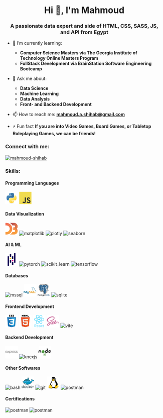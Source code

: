 <h1 align="center">Hi 👋, I'm Mahmoud</h1>
<h3 align="center">A passionate data expert and side of HTML, CSS, SASS, JS, and API from Egypt</h3>

- 🌱 I’m currently learning:
  - **Computer Science Masters via The Georgia Institute of Technology Online Masters Program**
  - **FullStack Development via BrainStation Software Engineering Bootcamp**

- 💬 Ask me about:
  - **Data Science**
  - **Machine Learning**
  - **Data Analysis**
  - **Front- and Backend Development**

- 📫 How to reach me: **mahmoud.a.shihab@gmail.com**

- ⚡ Fun fact **If you are into Video Games, Board Games, or Tabletop Roleplaying Games, we can be friends!**

<h3 align="left">Connect with me:</h3>
<p align="left">
<a href="https://linkedin.com/in/mahmoud-shihab" target="blank"><img align="center" src="https://raw.githubusercontent.com/rahuldkjain/github-profile-readme-generator/master/src/images/icons/Social/linked-in-alt.svg" alt="mahmoud-shihab" height="30" width="40" /></a>
</p>

<h3 align="left">Skills:</h3>
<h4>Programming Languages</h4>
<p align=""left>
    <a href="https://www.python.org" target="_blank" rel="noreferrer" style="text-decoration: none;">
        <img
            src="https://raw.githubusercontent.com/devicons/devicon/master/icons/python/python-original.svg"
            alt="python"
            width="40"
            height="40" />
    </a>
    <a
        href="https://developer.mozilla.org/en-US/docs/Web/JavaScript"
        target="_blank"
        rel="noreferrer" style="text-decoration: none;">
        <img
            src="https://raw.githubusercontent.com/devicons/devicon/master/icons/javascript/javascript-original.svg"
            alt="javascript"
            width="40"
            height="40" />
    </a>
</p>
<h4>Data Visualization</h4>
<p align=""left>
    <a href="https://d3js.org/" target="_blank" rel="noreferrer" style="text-decoration: none;">
        <img
            src="https://raw.githubusercontent.com/devicons/devicon/master/icons/d3js/d3js-original.svg"
            alt="d3js"
            width="40"
            height="40" />
    </a>
    <a href="https://matplotlib.org/" target="_blank" rel="noreferrer" style="text-decoration: none;">
        <img
            src="https://matplotlib.org/_static/images/documentation.svg"
            alt="matplotlib"
            width="40"
            height="40" />
    </a>
    <a href="https://plotly.com/python/" target="_blank" rel="noreferrer" style="text-decoration: none;">
        <img
            src="https://icon.icepanel.io/Technology/svg/Ploty.svg"
            alt="plotly"
            width="40"
            height="40" />
    </a>
    <a href="https://seaborn.pydata.org/" target="_blank" rel="noreferrer" style="text-decoration: none;">
        <img
            src="https://seaborn.pydata.org/_images/logo-mark-lightbg.svg"
            alt="seaborn"
            width="40"
            height="40" />
    </a>
</p>
<h4>AI & ML</h4>
<p align=""left>
    <a href="https://pandas.pydata.org/" target="_blank" rel="noreferrer" style="text-decoration: none;">
        <img
            src="https://raw.githubusercontent.com/devicons/devicon/2ae2a900d2f041da66e950e4d48052658d850630/icons/pandas/pandas-original.svg"
            alt="pandas"
            width="40"
            height="40" />
    </a>
    <a href="https://pytorch.org/" target="_blank" rel="noreferrer" style="text-decoration: none;">
        <img
            src="https://www.vectorlogo.zone/logos/pytorch/pytorch-icon.svg"
            alt="pytorch"
            width="40"
            height="40" />
    </a>
    <a href="https://scikit-learn.org/" target="_blank" rel="noreferrer" style="text-decoration: none;">
        <img
            src="https://upload.wikimedia.org/wikipedia/commons/0/05/Scikit_learn_logo_small.svg"
            alt="scikit_learn"
            width="40"
            height="40" />
    </a>
    <a href="https://www.tensorflow.org" target="_blank" rel="noreferrer" style="text-decoration: none;">
        <img
            src="https://www.vectorlogo.zone/logos/tensorflow/tensorflow-icon.svg"
            alt="tensorflow"
            width="40"
            height="40" />
    </a>
</p>
<h4>Databases</h4>
<p align=""left>
    <a
        href="https://www.microsoft.com/en-us/sql-server"
        target="_blank"
        rel="noreferrer" style="text-decoration: none;">
        <img
            src="https://www.svgrepo.com/show/303229/microsoft-sql-server-logo.svg"
            alt="mssql"
            width="40"
            height="40" />
    </a>
    <a href="https://www.mysql.com/" target="_blank" rel="noreferrer" style="text-decoration: none;">
        <img
            src="https://raw.githubusercontent.com/devicons/devicon/master/icons/mysql/mysql-original-wordmark.svg"
            alt="mysql"
            width="40"
            height="40" />
    </a>
    <a href="https://www.postgresql.org" target="_blank" rel="noreferrer" style="text-decoration: none;">
        <img
            src="https://raw.githubusercontent.com/devicons/devicon/master/icons/postgresql/postgresql-original-wordmark.svg"
            alt="postgresql"
            width="40"
            height="40" />
    </a>
    <a href="https://www.sqlite.org/" target="_blank" rel="noreferrer" style="text-decoration: none;">
        <img
            src="https://www.vectorlogo.zone/logos/sqlite/sqlite-icon.svg"
            alt="sqlite"
            width="40"
            height="40" />
    </a>
</p>
<h4>Frontend Development</h4>
<p align=""left>
    <a href="https://www.w3schools.com/css/" target="_blank" rel="noreferrer" style="text-decoration: none;">
        <img
            src="https://raw.githubusercontent.com/devicons/devicon/master/icons/css3/css3-original-wordmark.svg"
            alt="css3"
            width="40"
            height="40" />
    </a>
    <a href="https://www.w3.org/html/" target="_blank" rel="noreferrer" style="text-decoration: none;">
        <img
            src="https://raw.githubusercontent.com/devicons/devicon/master/icons/html5/html5-original-wordmark.svg"
            alt="html5"
            width="40"
            height="40" />
    </a>
    <a href="https://reactjs.org/" target="_blank" rel="noreferrer" style="text-decoration: none;">
        <img
            src="https://raw.githubusercontent.com/devicons/devicon/master/icons/react/react-original-wordmark.svg"
            alt="react"
            width="40"
            height="40" />
    </a>
    <a href="https://sass-lang.com" target="_blank" rel="noreferrer" style="text-decoration: none;">
        <img
            src="https://raw.githubusercontent.com/devicons/devicon/master/icons/sass/sass-original.svg"
            alt="sass"
            width="40"
            height="40" />
    </a>
    <a href="https://vitejs.dev/" target="_blank" rel="noreferrer" style="text-decoration: none;">
        <img
            src="https://vitejs.dev/logo.svg"
            alt="vite"
            width="40"
            height="40" />
    </a>
</p>
<h4>Backend Development</h4>
<p align=""left>
    <a href="https://expressjs.com" target="_blank" rel="noreferrer" style="text-decoration: none;">
        <img
            src="https://raw.githubusercontent.com/devicons/devicon/master/icons/express/express-original-wordmark.svg"
            alt="express"
            width="40"
            height="40" />
    </a>
    <a href="https://knexjs.org/" target="_blank" rel="noreferrer" style="text-decoration: none;">
        <img
            src="https://knexjs.org/knex-logo.png"
            alt="knexjs"
            width="40"
            height="40" />
    </a>
    <a href="https://nodejs.org" target="_blank" rel="noreferrer" style="text-decoration: none;">
        <img
            src="https://raw.githubusercontent.com/devicons/devicon/master/icons/nodejs/nodejs-original-wordmark.svg"
            alt="nodejs"
            width="40"
            height="40" />
    </a>
</p>
<h4>Other Softwares</h4>
<p align=""left>
    <a
        href="https://www.gnu.org/software/bash/"
        target="_blank"
        rel="noreferrer" style="text-decoration: none;">
        <img
            src="https://www.vectorlogo.zone/logos/gnu_bash/gnu_bash-icon.svg"
            alt="bash"
            width="40"
            height="40" />
    </a>
    <a href="https://www.docker.com/" target="_blank" rel="noreferrer" style="text-decoration: none;">
        <img
            src="https://raw.githubusercontent.com/devicons/devicon/master/icons/docker/docker-original-wordmark.svg"
            alt="docker"
            width="40"
            height="40" />
    </a>
    <a href="https://git-scm.com/" target="_blank" rel="noreferrer" style="text-decoration: none;">
        <img
            src="https://www.vectorlogo.zone/logos/git-scm/git-scm-icon.svg"
            alt="git"
            width="40"
            height="40" />
    </a>
    <a href="https://www.linux.org/" target="_blank" rel="noreferrer" style="text-decoration: none;">
        <img
            src="https://raw.githubusercontent.com/devicons/devicon/master/icons/linux/linux-original.svg"
            alt="linux"
            width="40"
            height="40" />
    </a>
    <a href="https://postman.com" target="_blank" rel="noreferrer" style="text-decoration: none;">
        <img
            src="https://www.vectorlogo.zone/logos/getpostman/getpostman-icon.svg"
            alt="postman"
            width="40"
            height="40" />
    </a>
  <h4>Certifications</h4>
    <a href="https://www.credly.com/badges/162ccac1-95c3-4106-9a02-cc5999da8926/linked_in_profile" target="_blank" rel="noreferrer" style="text-decoration: none;">
        <img
            src="https://images.credly.com/images/b790eb12-ecb3-4b94-89be-61aa40c92e7c/image.png"
            alt="postman"
            width="40"
            height="40" />
    </a>
    <a href="https://www.credly.com/earner/earned/badge/2381e62b-5e35-438b-8bc0-d472320edf12" target="_blank" rel="noreferrer" style="text-decoration: none;">
        <img
            src="https://images.credly.com/size/680x680/images/0ab5b829-02ae-4a73-ac82-ab9798fb76e9/157a788a3a7d3880f574c2cdaf0b97d5.png"
            alt="postman"
            width="40"
            height="40" />
    </a>  
</p>
<!--  -->
